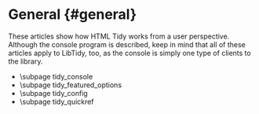 # General {#general}

These articles show how HTML Tidy works from a user perspective. Although the
console program is described, keep in mind that all of these articles apply to
LibTidy, too, as the console is simply one type of clients to the library.

  - \subpage tidy_console
  - \subpage tidy_featured_options
  - \subpage tidy_config
  - \subpage tidy_quickref
